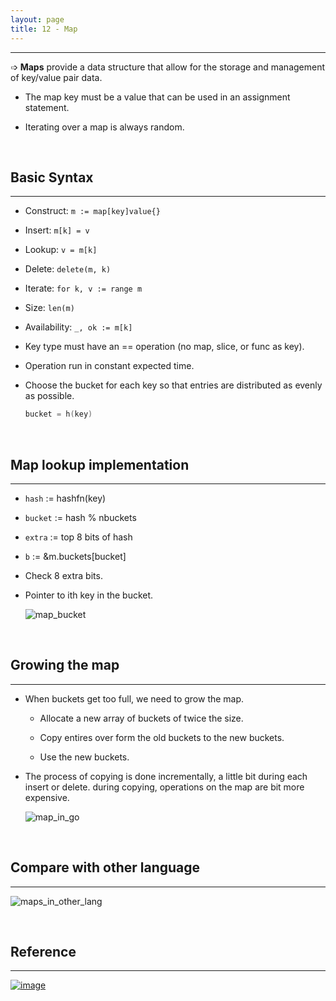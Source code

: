 ```yaml
---
layout: page
title: 12 - Map
---
```

***

➩ __Maps__ provide a data structure that allow for the storage and management of key/value pair data.

- The map key must be a value that can be used in an assignment statement.

- Iterating over a map is always random.

&nbsp;

## Basic Syntax
***

- Construct: `m := map[key]value{}`

- Insert: `m[k] = v`

- Lookup: `v = m[k]`

- Delete: `delete(m, k)`

- Iterate: `for k, v := range m`

- Size: `len(m)`

- Availability: `_, ok := m[k]`

- Key type must have an == operation (no map, slice, or func as key).

- Operation run in constant expected time.

- Choose the bucket for each key so that entries are distributed as evenly as possible.

    ```go
    bucket = h(key)
    ```

&nbsp;

## Map lookup implementation
***

- `hash` := hashfn(key)

- `bucket` := hash % nbuckets

- `extra` := top 8 bits of hash

- `b` := &m.buckets[bucket]

- Check 8 extra bits.

- Pointer to ith key in the bucket.

    ![map_bucket](https://github.com/g-kutty/go-tour/blob/gh-pages/public/images/map_bucket.png?raw=true)

&nbsp;

## Growing the map
***

- When buckets get too full, we need to grow the map.

  - Allocate a new array of buckets of twice the size.

  - Copy entires over form the old buckets to the new buckets.

  - Use the new buckets.

- The process of copying is done incrementally, a little bit during each insert or      delete. during copying, operations on the map are bit more expensive.

    ![map_in_go](https://github.com/g-kutty/go-tour/blob/gh-pages/public/images/map_in_go.png?raw=true)

&nbsp;

## Compare with other language
***

  ![maps_in_other_lang](https://github.com/g-kutty/go-tour/blob/gh-pages/public/images/maps_in_other_lang.png?raw=true)

&nbsp;

## Reference
***

[![image](https://github.com/g-kutty/go-tour/blob/gh-pages/public/images/youtube.png?raw=true)](https://www.youtube.com/watch?v=Tl7mi9QmLns&t=1414s_)
